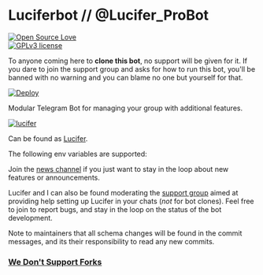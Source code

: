 # Luciferbot // @Lucifer_ProBot


[![Open Source Love](https://badges.frapsoft.com/os/v1/open-source.png?v=103)](https://github.com/ellerbrock/open-source-badges/)  
[![GPLv3 license](https://img.shields.io/badge/License-GPLv3-blue.svg)](http://perso.crans.org/besson/LICENSE.html)


To anyone coming here to <b>clone this bot</b>, no support will be given for it. If you dare to join the support group and asks for how to run this bot, you'll be banned with no warning and you can blame no one but yourself for that.

[![Deploy](https://www.herokucdn.com/deploy/button.svg)](https://heroku.com/deploy?template=https://github.com/thakorrohan22/Lucifer-1/tree/alpha)

Modular Telegram Bot for managing your group with additional features.

[![lucifer](https://telegra.ph/file/6c8295a27003c2aaa67a3.jpg)](https://telegram.dog/lucifer_probot)

Can be found as [Lucifer](https://t.me/Lucifer_ProBot).

The following env variables are supported:

Join the [news channel](https://t.me/LuciferUpdates) if you just want to stay in the loop about new features or
announcements.

Lucifer and I can also be found moderating the [support group](https://t.me/LuciferProBotSupport) aimed at providing help
setting up Lucifer in your chats (*not* for bot clones).
Feel free to join to report bugs, and stay in the loop on the status of the bot development.

Note to maintainers that all schema changes will be found in the commit messages, and its their responsibility to read any new commits.


### [We Don't Support Forks](https://github.com/Amazers392/Lucifer/blob/alpha/DoNotKang.txt)
